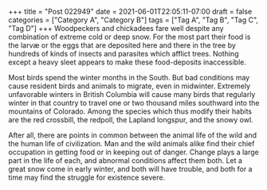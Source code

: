 +++
title = "Post 022949"
date = 2021-06-01T22:05:11-07:00
draft = false
categories = ["Category A", "Category B"]
tags = ["Tag A", "Tag B", "Tag C", "Tag D"]
+++
Woodpeckers and chickadees fare well despite any combination of extreme cold or deep snow. For the most part their food is the larvæ or the eggs that are deposited here and there in the tree by hundreds of kinds of insects and parasites which afflict trees. Nothing except a heavy sleet appears to make these food-deposits inaccessible.

Most birds spend the winter months in the South. But bad conditions may cause resident birds and animals to migrate, even in midwinter. Extremely unfavorable winters in British Columbia will cause many birds that regularly winter in that country to travel one or two thousand miles southward into the mountains of Colorado. Among the species which thus modify their habits are the red crossbill, the redpoll, the Lapland longspur, and the snowy owl.

After all, there are points in common between the animal life of the wild and the human life of civilization. Man and the wild animals alike find their chief occupation in getting food or in keeping out of danger. Change plays a large part in the life of each, and abnormal conditions affect them both. Let a great snow come in early winter, and both will have trouble, and both for a time may find the struggle for existence severe.
